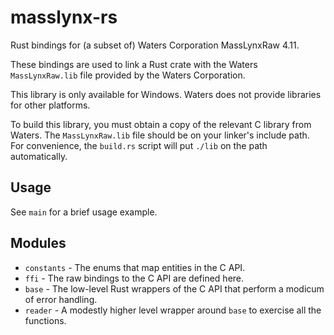 # masslynx-rs

Rust bindings for (a subset of) Waters Corporation MassLynxRaw 4.11.

These bindings are used to link a Rust crate with the Waters `MassLynxRaw.lib` file provided by the
Waters Corporation.

This library is only available for Windows. Waters does not provide libraries for other platforms.

To build this library, you must obtain a copy of the relevant C library from Waters. The `MassLynxRaw.lib`
file should be on your linker's include path. For convenience, the `build.rs` script will put `./lib` on
the path automatically.

## Usage

See `main` for a brief usage example.

## Modules

- `constants` - The enums that map entities in the C API.
- `ffi` - The raw bindings to the C API are defined here.
- `base` - The low-level Rust wrappers of the C API that perform a modicum of error handling.
- `reader` - A modestly higher level wrapper around `base` to exercise all the functions.

